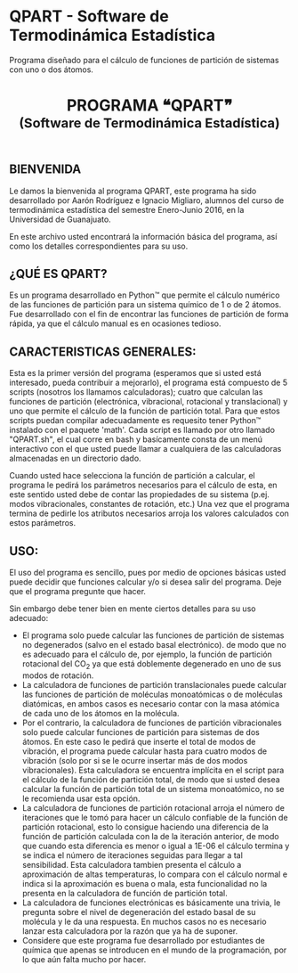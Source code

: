 # QPART - Software de Termodinámica Estadística

Programa diseñado para el cálculo de funciones de partición de sistemas con uno o dos átomos.

<header>
<h1>PROGRAMA &#10077;QPART&#10078;
<br><sub>(Software de Termodinámica Estadística)</sub></h1>
</header>
		<h2>BIENVENIDA</h2>
		<p>Le damos la bienvenida al programa QPART, este programa ha sido desarrollado por Aarón Rodríguez e Ignacio
			Migliaro, alumnos del curso de termodinámica estadística del semestre Enero-Junio 2016, en la Universidad
			de Guanajuato.</p>
		<p>En este archivo usted encontrará la información básica del programa, así como los detalles correspondientes
			para su uso.</p>
		<h2>¿QUÉ ES QPART?</h2>
		<p>Es un programa desarrollado en Python&trade; que permite el cálculo numérico de las funciones de partición
			para un sistema químico de 1 o de 2 átomos. Fue desarrollado con el fin de encontrar las funciones de
			partición de forma rápida, ya que el cálculo manual es en ocasiones tedioso. </p>
		<h2>CARACTERISTICAS GENERALES:</h2>
		<p>Esta es la primer versión del programa (esperamos que si usted está interesado, pueda contribuir a mejorarlo),
			el programa está compuesto de 5 scripts (nosotros los llamamos calculadoras); cuatro que calculan las funciones
			de partición (electrónica, vibracional, rotacional y translacional) y uno que permite el cálculo de la función
			de partición total. Para que estos scripts puedan compilar adecuadamente es requesito tener Python&trade; instalado con
			el paquete 'math'. Cada script es llamado por otro llamado "QPART.sh", el cual corre en bash y basícamente consta
			de un menú interactivo con el que usted puede llamar a cualquiera de las calculadoras almacenadas en un directorio
			dado.</p>
		<p>Cuando usted hace selecciona la función de partición a calcular, el programa le pedirá los parámetros necesarios
			para el cálculo de esta, en este sentido usted debe de contar las propiedades de su sistema (p.ej. modos
			vibracionales, constantes de rotación, etc.) Una vez que el programa termina de pedirle los atributos necesarios
			arroja los valores calculados con estos parámetros.</p>
	<h2>USO:</h2>
	<p>El uso del programa es sencillo, pues por medio de opciones básicas usted puede decidir que funciones calcular y/o
		si desea salir del programa. Deje que el programa pregunte que hacer.</p>
	<p>Sin embargo debe tener bien en mente ciertos detalles para su uso adecuado:</p>
	<ul>
		<li>El programa solo puede calcular las funciones de partición de sistemas no degenerados (salvo en el estado basal
			electrónico). de modo que no es adecuado para el cálculo de, por ejemplo, la función de partición rotacional del
			CO<sub>2</sub> ya que está doblemente degenerado en uno de sus modos de rotación.</li>
		<li>La calculadora de funciones de partición translacionales puede calcular las funciones de partición de moléculas
			monoatómicas o de moléculas diatómicas, en ambos casos es necesario contar con la masa atómica de cada uno de los
			átomos en la molécula.</li>
		<li>Por el contrario, la calculadora de funciones de partición vibracionales solo puede calcular funciones de
			partición para sistemas de dos átomos. En este caso le pedirá que inserte el total de modos de vibración, el
			programa puede calcular hasta para cuatro modos de vibración (solo por si se le ocurre insertar más de dos modos
			vibracionales). Esta calculadora se encuentra implícita en el script para el cálculo de la función de partición
			total, de modo que si usted desea calcular la función de partición total de un sistema monoatómico, no se le
			recomienda usar esta opción.</li>
		<li>La calculadora de funciones de partición rotacional arroja el número de iteraciones que le tomó para hacer un
			cálculo confiable de la función de partición rotacional, esto lo consigue haciendo una diferencia de la función
			de partición calculada con la de la iteración anterior, de modo que cuando esta diferencia es menor o igual a
			1E-06 el cálculo termina y se indica el número de iteraciones seguidas para llegar a tal sensibilidad. Esta
			calculadora tambien presenta el cálculo a aproximación de altas temperaturas, lo compara con el cálculo normal
			e indica si la aproximación es buena o mala, esta funcionalidad no la presenta en la calculadora de función de
			partición total.</li>
		<li>La calculadora de funciones electrónicas es básicamente una trivia, le pregunta sobre el nivel de degeneración
			del estado basal de su molécula y le da una respuesta. En muchos casos no es necesario lanzar esta calculadora
			por la razón que ya ha de suponer.</li>
		<li>Considere que este programa fue desarrollado por estudiantes de química que apenas se introducen en el mundo
			de la programación, por lo que aún falta mucho por hacer.</li>
	</ul>
